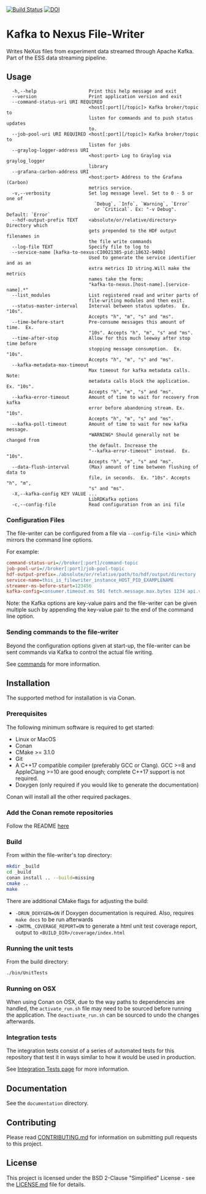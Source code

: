 [![Build Status](https://jenkins.esss.dk/dm/job/ess-dmsc/job/kafka-to-nexus/job/master/badge/icon)](https://jenkins.esss.dk/dm/job/ess-dmsc/job/kafka-to-nexus/job/master/)
[![DOI](https://zenodo.org/badge/81435658.svg)](https://zenodo.org/badge/latestdoi/81435658)


# Kafka to Nexus File-Writer

Writes NeXus files from experiment data streamed through Apache Kafka.
Part of the ESS data streaming pipeline.

## Usage

```
  -h,--help                   Print this help message and exit
  --version                   Print application version and exit
  --command-status-uri URI REQUIRED
                              <host[:port][/topic]> Kafka broker/topic to
                              listen for commands and to push status updates
                              to.
  --job-pool-uri URI REQUIRED <host[:port][/topic]> Kafka broker/topic to
                              listen for jobs
  --graylog-logger-address URI
                              <host:port> Log to Graylog via graylog_logger
                              library
  --grafana-carbon-address URI
                              <host:port> Address to the Grafana (Carbon)
                              metrics service.
  -v,--verbosity              Set log message level. Set to 0 - 5 or one of
                                `Debug`, `Info`, `Warning`, `Error`
                                or `Critical`. Ex: "-v Debug". Default: `Error`
  --hdf-output-prefix TEXT    <absolute/or/relative/directory> Directory which
                              gets prepended to the HDF output filenames in
                              the file write commands
  --log-file TEXT             Specify file to log to
  --service-name [kafka-to-nexus:CI0021385-pid:18632-940b] 
                              Used to generate the service identifier and as an
                              extra metrics ID string.Will make the metrics
                              names take the form:
                              "kafka-to-nexus.[host-name].[service-name].*"
  --list_modules              List registered read and writer parts of
                              file-writing modules and then exit.
  --status-master-interval    Interval between status updates.  Ex. "10s".
                              Accepts "h", "m", "s" and "ms".
  --time-before-start         Pre-consume messages this amount of time.  Ex.
                              "10s". Accepts "h", "m", "s" and "ms".
  --time-after-stop           Allow for this much leeway after stop time before
                              stopping message consumption.  Ex. "10s".
                              Accepts "h", "m", "s" and "ms".
  --kafka-metadata-max-timeout
                              Max timeout for kafka metadata calls. Note:
                              metadata calls block the application. Ex. "10s".
                              Accepts "h", "m", "s" and "ms".
  --kafka-error-timeout       Amount of time to wait for recovery from kafka
                              error before abandoning stream. Ex. "10s".
                              Accepts "h", "m", "s" and "ms".
  --kafka-poll-timeout        Amount of time to wait for new kafka message.
                              *WARNING* Should generally not be changed from
                              the default. Increase the
                              "--kafka-error-timeout" instead.  Ex. "10s".
                              Accepts "h", "m", "s" and "ms".
  --data-flush-interval       (Max) amount of time between flushing of data to
                              file, in seconds.  Ex. "10s". Accepts "h", "m",
                              "s" and "ms".
  -X,--kafka-config KEY VALUE ...
                              LibRDKafka options
  -c,--config-file            Read configuration from an ini file
```

### Configuration Files

The file-writer can be configured from a file via `--config-file <ini>` which mirrors the command line options.

For example:

```ini
command-status-uri=//broker[:port]/command-topic
job-pool-uri=//broker[:port]/job-pool-topic
hdf-output-prefix=./absolute/or/relative/path/to/hdf/output/directory
service-name=this_is_filewriter_instance_HOST_PID_EXAMPLENAME
streamer-ms-before-start=123456
kafka-config=consumer.timeout.ms 501 fetch.message.max.bytes 1234 api.version.request true
```

Note: the Kafka options are key-value pairs and the file-writer can be given multiple such by appending the key-value pair to 
the end of the command line option.

### Sending commands to the file-writer

Beyond the configuration options given at start-up, the file-writer can be sent commands via Kafka to control the actual file writing.

See [commands](documentation/commands.md) for more information.

## Installation

The supported method for installation is via Conan.

### Prerequisites

The following minimum software is required to get started:

- Linux or MacOS
- Conan
- CMake >= 3.1.0
- Git
- A C++17 compatible compiler (preferably GCC or Clang).
GCC >=8 and AppleClang >=10 are good enough; complete C++17 support is not required.
- Doxygen (only required if you would like to generate the documentation)

Conan will install all the other required packages.

### Add the Conan remote repositories

Follow the README [here](https://github.com/ess-dmsc/conan-configuration)

### Build

From within the file-writer's top directory:

```bash
mkdir _build
cd _build
conan install .. --build=missing
cmake ..
make
```

There are additional CMake flags for adjusting the build:
* `-DRUN_DOXYGEN=ON` if Doxygen documentation is required. Also, requires `make docs` to be run afterwards
* `-DHTML_COVERAGE_REPORT=ON` to generate a html unit test coverage report, output to `<BUILD_DIR>/coverage/index.html`

### Running the unit tests

From the build directory:

```bash
./bin/UnitTests
```

### Running on OSX

When using Conan on OSX, due to the way paths to dependencies are handled,
the `activate_run.sh` file may need to be sourced before running the application. The
`deactivate_run.sh` can be sourced to undo the changes afterwards.

### Integration tests

The integration tests consist of a series of automated tests for this repository that test it in ways similar to how it would 
be used in production.

See [Integration Tests page](integration-tests/README.md) for more information.

## Documentation

See the `documentation` directory.

## Contributing

Please read [CONTRIBUTING.md](CONTRIBUTING.md) for information on submitting pull requests to this project.

## License

This project is licensed under the BSD 2-Clause "Simplified" License - see the [LICENSE.md](LICENSE.md) file for details.
